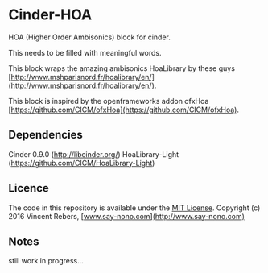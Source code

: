Cinder-HOA
==========

HOA (Higher Order Ambisonics) block for cinder.

This needs to be filled with meaningful words.

This block wraps the amazing ambisonics HoaLibrary by these guys [http://www.mshparisnord.fr/hoalibrary/en/](http://www.mshparisnord.fr/hoalibrary/en/).

This block is inspired by the openframeworks addon ofxHoa [https://github.com/CICM/ofxHoa](https://github.com/CICM/ofxHoa).

Dependencies
------------

Cinder 0.9.0 (http://libcinder.org/)
HoaLibrary-Light (https://github.com/CICM/HoaLibrary-Light)


Licence
-------
The code in this repository is available under the [MIT License](https://secure.wikimedia.org/wikipedia/en/wiki/Mit_license).
Copyright (c) 2016 Vincent Rebers, [www.say-nono.com](http://www.say-nono.com)


Notes
-------

still work in progress...

